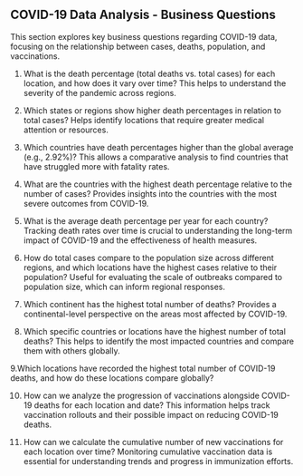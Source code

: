 ## COVID-19 Data Analysis - Business Questions

This section explores key business questions regarding COVID-19 data, focusing on the relationship between cases, deaths, population, and vaccinations.


1. What is the death percentage (total deaths vs. total cases) for each location, and how does it vary over time?
This helps to understand the severity of the pandemic across regions.

3. Which states or regions show higher death percentages in relation to total cases?
Helps identify locations that require greater medical attention or resources.

4. Which countries have death percentages higher than the global average (e.g., 2.92%)?
This allows a comparative analysis to find countries that have struggled more with fatality rates.

5. What are the countries with the highest death percentage relative to the number of cases?
Provides insights into the countries with the most severe outcomes from COVID-19.

6. What is the average death percentage per year for each country?
Tracking death rates over time is crucial to understanding the long-term impact of COVID-19 and the effectiveness of health measures.

7. How do total cases compare to the population size across different regions, and which locations have the highest cases relative to their population?
Useful for evaluating the scale of outbreaks compared to population size, which can inform regional responses.

8. Which continent has the highest total number of deaths?
Provides a continental-level perspective on the areas most affected by COVID-19.

9. Which specific countries or locations have the highest number of total deaths?
This helps to identify the most impacted countries and compare them with others globally.

9.Which locations have recorded the highest total number of COVID-19 deaths, and how do these locations compare globally?

10. How can we analyze the progression of vaccinations alongside COVID-19 deaths for each location and date?
This information helps track vaccination rollouts and their possible impact on reducing COVID-19 deaths.

11. How can we calculate the cumulative number of new vaccinations for each location over time?
Monitoring cumulative vaccination data is essential for understanding trends and progress in immunization efforts.
